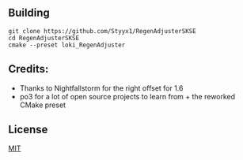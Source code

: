 ## Building
```
git clone https://github.com/Styyx1/RegenAdjusterSKSE
cd RegenAdjusterSKSE
cmake --preset loki_RegenAdjuster
```
## Credits:
- Thanks to Nightfallstorm for the right offset for 1.6 
- po3 for a lot of open source projects to learn from + the reworked CMake preset

## License
[MIT](LICENSE)
